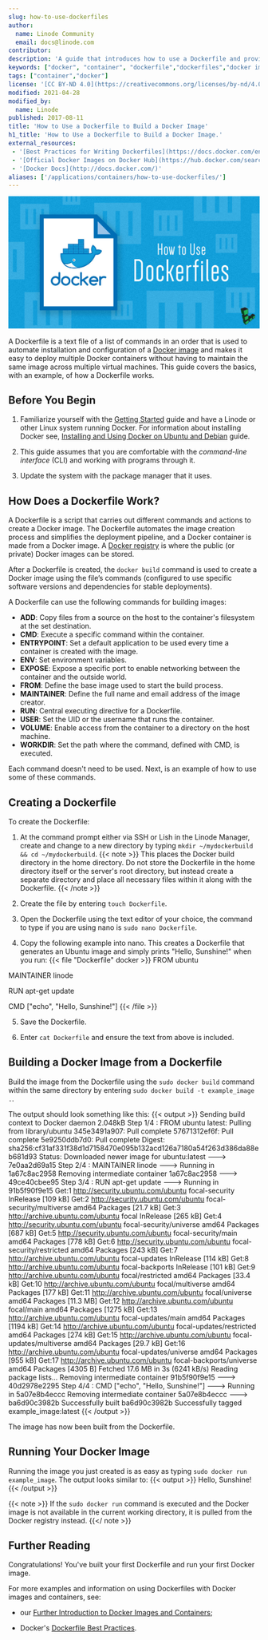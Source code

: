 ```yaml
---
slug: how-to-use-dockerfiles
author:
  name: Linode Community
  email: docs@linode.com
contributor:
description: 'A guide that introduces how to use a Dockerfile and provides examples on how to use it to build and run a Docker Image on your Linode using CentOS 7.'
keywords: ["docker", "container", "dockerfile","dockerfiles","docker image","docker images"]
tags: ["container","docker"]
license: '[CC BY-ND 4.0](https://creativecommons.org/licenses/by-nd/4.0)'
modified: 2021-04-28
modified_by:
  name: Linode
published: 2017-08-11
title: 'How to Use a Dockerfile to Build a Docker Image'
h1_title: 'How to Use a Dockerfile to Build a Docker Image.'
external_resources:
 - '[Best Practices for Writing Dockerfiles](https://docs.docker.com/engine/userguide/eng-image/dockerfile_best-practices)'
 - '[Official Docker Images on Docker Hub](https://hub.docker.com/search?q=&type=image&image_filter=official&page=1)'
 - '[Docker Docs](http://docs.docker.com/)'
aliases: ['/applications/containers/how-to-use-dockerfiles/']
---
```

![How to Use a Dockerfile](how-to-use-dockerfile.png "How to Use a Dockerfile")

A Dockerfile is a text file of a list of commands in an order that is used to automate installation and configuration of a [Docker image](/docs/applications/containers/how-to-install-docker-and-pull-images-for-container-deployment#pull-docker-images) and makes it easy to deploy multiple Docker containers without having to maintain the same image across multiple virtual machines. This guide covers the basics, with an example, of how a Dockerfile works.

## Before You Begin

1.  Familiarize yourself with the [Getting Started](/docs/getting-started/) guide and have a Linode or other Linux system running Docker. For information about installing Docker see, [Installing and Using Docker on Ubuntu and Debian](/docs/guides/installing-and-using-docker-on-ubuntu-and-debian/) guide.

2.  This guide assumes that you are comfortable with the *command-line interface* (CLI) and working with programs through it.

3.  Update the system with the package manager that it uses.

## How Does a Dockerfile Work?

A Dockerfile is a script that carries out different commands and actions to create a Docker image. The Dockerfile automates the image creation process and simplifies the deployment pipeline, and a Docker container is made from a Docker image. A [Docker registry](https://docs.docker.com/registry/) is where the public (or private) Docker images can be stored.

After a Dockerfile is created, the `docker build` command is used to create a Docker image using the file’s commands (configured to use specific software versions and dependencies for stable deployments).

A Dockerfile can use the following commands for building images:

-  **ADD**: Copy files from a source on the host to the container's filesystem at the set destination.
-  **CMD**: Execute a specific command within the container.
-  **ENTRYPOINT**: Set a default application to be used every time a container is created with the image.
-  **ENV**: Set environment variables.
-  **EXPOSE**: Expose a specific port to enable networking between the container and the outside world.
-  **FROM**: Define the base image used to start the build process.
-  **MAINTAINER**: Define the full name and email address of the image creator.
-  **RUN**: Central executing directive for a Dockerfile.
-  **USER**: Set the UID or the username that runs the container.
-  **VOLUME**: Enable access from the container to a directory on the host machine.
-  **WORKDIR**: Set the path where the command, defined with CMD, is executed.

Each command doesn't need to be used. Next, is an example of how to use some of these commands.

## Creating a Dockerfile

To create the Dockerfile:

1.  At the command prompt either via SSH or Lish in the Linode Manager, create and change to a new directory by typing `mkdir ~/mydockerbuild && cd ~/mydockerbuild`.
    {{< note >}}
This places the Docker build directory in the home directory. Do not store the Dockerfile in the home directory itself or the server's root directory, but instead create a separate directory and place all necessary files within it along with the Dockerfile.
{{< /note >}}

2.  Create the file by entering `touch Dockerfile`.

3.  Open the Dockerfile using the text editor of your choice, the command to type if you are using nano is `sudo nano Dockerfile`.

4.  Copy the following example into nano. This creates a Dockerfile that generates an Ubuntu image and simply prints "Hello, Sunshine!" when you run:
    {{< file "Dockerfile" docker >}}
FROM ubuntu

MAINTAINER linode

RUN apt-get update

CMD ["echo", "Hello, Sunshine!"]
{{< /file >}}

5.  Save the Dockerfile.

6.  Enter `cat Dockerfile` and ensure the text from above is included.

## Building a Docker Image from a Dockerfile

Build the image from the Dockerfile using the `sudo docker build` command within the same directory by entering `sudo docker build -t example_image .`.

The output should look something like this:
    {{< output >}}
Sending build context to Docker daemon  2.048kB
Step 1/4 : FROM ubuntu
latest: Pulling from library/ubuntu
345e3491a907: Pull complete
57671312ef6f: Pull complete
5e9250ddb7d0: Pull complete
Digest: sha256:cf31af331f38d1d7158470e095b132acd126a7180a54f263d386da88eb681d93
Status: Downloaded newer image for ubuntu:latest
 ---> 7e0aa2d69a15
Step 2/4 : MAINTAINER linode
 ---> Running in 1a67c8ac2958
Removing intermediate container 1a67c8ac2958
 ---> 49ce40cbee95
Step 3/4 : RUN apt-get update
 ---> Running in 91b5f90f9e15
Get:1 http://security.ubuntu.com/ubuntu focal-security InRelease [109 kB]
Get:2 http://security.ubuntu.com/ubuntu focal-security/multiverse amd64 Packages [21.7 kB]
Get:3 http://archive.ubuntu.com/ubuntu focal InRelease [265 kB]
Get:4 http://security.ubuntu.com/ubuntu focal-security/universe amd64 Packages [687 kB]
Get:5 http://security.ubuntu.com/ubuntu focal-security/main amd64 Packages [778 kB]
Get:6 http://security.ubuntu.com/ubuntu focal-security/restricted amd64 Packages [243 kB]
Get:7 http://archive.ubuntu.com/ubuntu focal-updates InRelease [114 kB]
Get:8 http://archive.ubuntu.com/ubuntu focal-backports InRelease [101 kB]
Get:9 http://archive.ubuntu.com/ubuntu focal/restricted amd64 Packages [33.4 kB]
Get:10 http://archive.ubuntu.com/ubuntu focal/multiverse amd64 Packages [177 kB]
Get:11 http://archive.ubuntu.com/ubuntu focal/universe amd64 Packages [11.3 MB]
Get:12 http://archive.ubuntu.com/ubuntu focal/main amd64 Packages [1275 kB]
Get:13 http://archive.ubuntu.com/ubuntu focal-updates/main amd64 Packages [1194 kB]
Get:14 http://archive.ubuntu.com/ubuntu focal-updates/restricted amd64 Packages [274 kB]
Get:15 http://archive.ubuntu.com/ubuntu focal-updates/multiverse amd64 Packages [29.7 kB]
Get:16 http://archive.ubuntu.com/ubuntu focal-updates/universe amd64 Packages [955 kB]
Get:17 http://archive.ubuntu.com/ubuntu focal-backports/universe amd64 Packages [4305 B]
Fetched 17.6 MB in 3s (6241 kB/s)
Reading package lists...
Removing intermediate container 91b5f90f9e15
 ---> 40d2978e2295
Step 4/4 : CMD ["echo", "Hello, Sunshine!"]
 ---> Running in 5a07e8b4eccc
Removing intermediate container 5a07e8b4eccc
 ---> ba6d90c3982b
Successfully built ba6d90c3982b
Successfully tagged example_image:latest
{{< /output >}}

The image has now been built from the Dockerfile.

## Running Your Docker Image

Running the image you just created is as easy as typing `sudo docker run example_image`. The output looks similar to:
{{< output >}}
Hello, Sunshine!
{{< /output >}}

{{< note >}}
If the `sudo docker run` command is executed and the Docker image is not available in the current working directory, it is pulled from the Docker registry instead.
{{</ note >}}

## Further Reading

Congratulations! You've built your first Dockerfile and run your first Docker image.

For more examples and information on using Dockerfiles with Docker images and containers, see:

-   our [Further Introduction to Docker Images and Containers](/docs/guides/applications/containers/a-further-introduction-to-docker-images-and-containers);

-   Docker's [Dockerfile Best Practices](https://docs.docker.com/engine/userguide/eng-image/dockerfile_best-practices/).